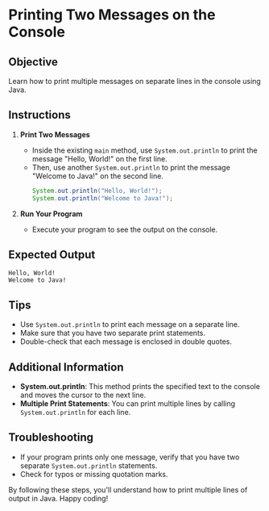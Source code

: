 # Printing Two Messages on the Console

## Objective
Learn how to print multiple messages on separate lines in the console using Java.

## Instructions

1. **Print Two Messages**
    - Inside the existing `main` method, use `System.out.println` to print the message "Hello, World!" on the first line.
    - Then, use another `System.out.println` to print the message "Welcome to Java!" on the second line.
      ```java
      System.out.println("Hello, World!");
      System.out.println("Welcome to Java!");
      ```

2. **Run Your Program**
    - Execute your program to see the output on the console.

## Expected Output
```
Hello, World!
Welcome to Java!
```

## Tips
- Use `System.out.println` to print each message on a separate line.
- Make sure that you have two separate print statements.
- Double-check that each message is enclosed in double quotes.

## Additional Information
- **System.out.println**: This method prints the specified text to the console and moves the cursor to the next line.
- **Multiple Print Statements**: You can print multiple lines by calling `System.out.println` for each line.

## Troubleshooting
- If your program prints only one message, verify that you have two separate `System.out.println` statements.
- Check for typos or missing quotation marks.

By following these steps, you'll understand how to print multiple lines of output in Java. Happy coding!